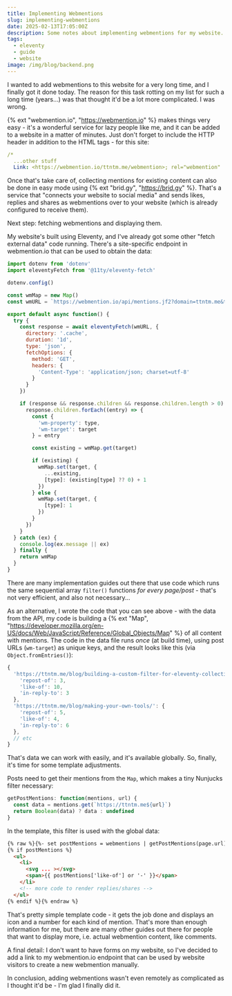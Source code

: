 ```yaml
---
title: Implementing Webmentions
slug: implementing-webmentions
date: 2025-02-13T17:05:00Z
description: Some notes about implementing webmentions for my website.
tags:
  - eleventy
  - guide
  - website
image: /img/blog/backend.png
---
```


I wanted to add webmentions to this website for a very long time, and I finally got it done today. The reason for this task rotting on my list for such a long time (years...) was that thought it'd be a lot more complicated. I was wrong.

{% ext "webmention.io", "https://webmention.io" %} makes things very easy - it's a wonderful service for lazy people like me, and it can be added to a website in a matter of minutes. Just don't forget to include the HTTP header in addition to the HTML tags - for this site:

```yaml
/*
  ...other stuff
  Link: <https://webmention.io/ttntm.me/webmention>; rel="webmention"
```

Once that's take care of, collecting mentions for existing content can also be done in easy mode using {% ext "brid.gy", "https://brid.gy" %}. That's a service that "connects your website to social media" and sends likes, replies and shares as webmentions over to your website (which is already configured to receive them).

Next step: fetching webmentions and displaying them.

My website's built using Eleventy, and I've already got some other "fetch external data" code running. There's a site-specific endpoint in <span>webmention.io</span> that can be used to obtain the data:

```js
import dotenv from 'dotenv'
import eleventyFetch from '@11ty/eleventy-fetch'

dotenv.config()

const wmMap = new Map()
const wmURL = `https://webmention.io/api/mentions.jf2?domain=ttntm.me&token=${process.env.WM_TOKEN}&per-page=1000`

export default async function() {
  try {
    const response = await eleventyFetch(wmURL, {
      directory: '.cache',
      duration: '1d',
      type: 'json',
      fetchOptions: {
        method: 'GET',
        headers: {
          'Content-Type': 'application/json; charset=utf-8'
        }
      }
    })

    if (response && response.children && response.children.length > 0) {
      response.children.forEach((entry) => {
        const {
          'wm-property': type,
          'wm-target': target
        } = entry

        const existing = wmMap.get(target)

        if (existing) {
          wmMap.set(target, {
            ...existing,
            [type]: (existing[type] ?? 0) + 1
          })
        } else {
          wmMap.set(target, {
            [type]: 1
          })
        }
      })
    }
  } catch (ex) {
    console.log(ex.message || ex)
  } finally {
    return wmMap
  }
}
```

There are many implementation guides out there that use code which runs the same sequential array `filter()` functions _for every page/post_ - that's not very efficient, and also not necessary...

As an alternative, I wrote the code that you can see above - with the data from the API, my code is building a {% ext "Map", "https://developer.mozilla.org/en-US/docs/Web/JavaScript/Reference/Global_Objects/Map" %} of all content with mentions. The code in the data file runs _once_ (at build time), using post URLs (`wm-target`) as unique keys, and the result looks like this (via `Object.fromEntries()`):

```js
{
  'https://ttntm.me/blog/building-a-custom-filter-for-eleventy-collections/': {
    'repost-of': 3,
    'like-of': 10,
    'in-reply-to': 3
  },
  'https://ttntm.me/blog/making-your-own-tools/': {
    'repost-of': 5,
    'like-of': 4,
    'in-reply-to': 6
  },
  // etc
}
```

That's data we can work with easily, and it's available globally. So, finally, it's time for some template adjustments.

Posts need to get their mentions from the `Map`, which makes a tiny Nunjucks filter necessary:

```js
getPostMentions: function(mentions, url) {
  const data = mentions.get(`https://ttntm.me${url}`)
  return Boolean(data) ? data : undefined
}
```

In the template, this filter is used with the global data:

```html
{% raw %}{%- set postMentions = webmentions | getPostMentions(page.url) -%}
{% if postMentions %}
  <ul>
    <li>
      <svg ... ></svg>
      <span>{{ postMentions['like-of'] or '-' }}</span>
    </li>
    <!-- more code to render replies/shares -->
  </ul>
{% endif %}{% endraw %}
```

That's pretty simple template code - it gets the job done and displays an icon and a number for each kind of mention. That's more than enough information for me, but there are many other guides out there for people that want to display more, i.e. actual webmention content, like comments.

A final detail: I don't want to have forms on my website, so I've decided to add a link to my <span>webmention.io</span> endpoint that can be used by website visitors to create a new webmention manually.

In conclusion, adding webmentions wasn't even remotely as complicated as I thought it'd be - I'm glad I finally did it.
